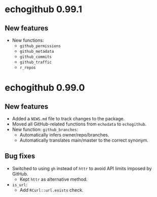 # echogithub 0.99.1

## New features

* New functions:
    - `github_permissions`
    - `github_metadata`
    - `github_commits`
    - `github_traffic`
    - `r_repos`
    
# echogithub 0.99.0

## New features

* Added a `NEWS.md` file to track changes to the package.
* Moved all GitHub-related functions from `echodata` to `echogithub`.
* New function: `github_branches`:
    - Automatically infers owner/repo/branches. 
    - Automatically translates main/master to the correct synonym.
    
## Bug fixes

* Switched to using `gh` instead of `httr` to avoid API limits imposed by GitHub.
    - Kept `httr` as alternative method.
* `is_url`:
    - Add `RCurl::url.exists` check.